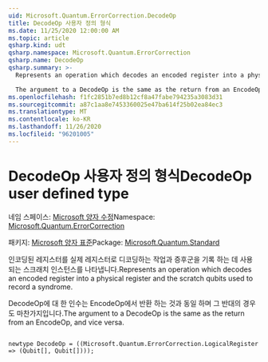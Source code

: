 ```yaml
---
uid: Microsoft.Quantum.ErrorCorrection.DecodeOp
title: DecodeOp 사용자 정의 형식
ms.date: 11/25/2020 12:00:00 AM
ms.topic: article
qsharp.kind: udt
qsharp.namespace: Microsoft.Quantum.ErrorCorrection
qsharp.name: DecodeOp
qsharp.summary: >-
  Represents an operation which decodes an encoded register into a physical register and the scratch qubits used to record a syndrome.

  The argument to a DecodeOp is the same as the return from an EncodeOp, and vice versa.
ms.openlocfilehash: f1fc2851b7ed8b12cf8a47fabe794235a3083d31
ms.sourcegitcommit: a87c1aa8e7453360025e47ba614f25b02ea84ec3
ms.translationtype: MT
ms.contentlocale: ko-KR
ms.lasthandoff: 11/26/2020
ms.locfileid: "96201005"
---
```

# <a name="decodeop-user-defined-type"></a><span data-ttu-id="b9736-102">DecodeOp 사용자 정의 형식</span><span class="sxs-lookup"><span data-stu-id="b9736-102">DecodeOp user defined type</span></span>

<span data-ttu-id="b9736-103">네임 스페이스: [Microsoft 양자 수정](xref:Microsoft.Quantum.ErrorCorrection)</span><span class="sxs-lookup"><span data-stu-id="b9736-103">Namespace: [Microsoft.Quantum.ErrorCorrection](xref:Microsoft.Quantum.ErrorCorrection)</span></span>

<span data-ttu-id="b9736-104">패키지: [Microsoft 양자 표준](https://nuget.org/packages/Microsoft.Quantum.Standard)</span><span class="sxs-lookup"><span data-stu-id="b9736-104">Package: [Microsoft.Quantum.Standard](https://nuget.org/packages/Microsoft.Quantum.Standard)</span></span>


<span data-ttu-id="b9736-105">인코딩된 레지스터를 실제 레지스터로 디코딩하는 작업과 증후군을 기록 하는 데 사용 되는 스크래치 인스턴스를 나타냅니다.</span><span class="sxs-lookup"><span data-stu-id="b9736-105">Represents an operation which decodes an encoded register into a physical register and the scratch qubits used to record a syndrome.</span></span>

<span data-ttu-id="b9736-106">DecodeOp에 대 한 인수는 EncodeOp에서 반환 하는 것과 동일 하며 그 반대의 경우도 마찬가지입니다.</span><span class="sxs-lookup"><span data-stu-id="b9736-106">The argument to a DecodeOp is the same as the return from an EncodeOp, and vice versa.</span></span>

```qsharp

newtype DecodeOp = ((Microsoft.Quantum.ErrorCorrection.LogicalRegister => (Qubit[], Qubit[])));
```

